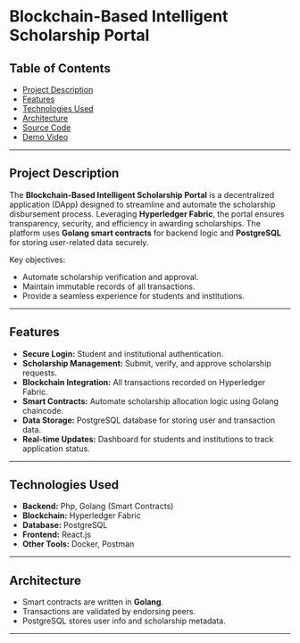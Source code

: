 # Blockchain-Based Intelligent Scholarship Portal

## Table of Contents
- [Project Description](#project-description)
- [Features](#features)
- [Technologies Used](#technologies-used)
- [Architecture](#architecture)
- [Source Code](#source-code)
- [Demo Video]([#demo-video](https://github.com/Asmi-Rajbhar/Blockchain-Based-Intelligent-Scholarship-Portal/releases/tag/demo-v1))

---

## Project Description
The **Blockchain-Based Intelligent Scholarship Portal** is a decentralized application (DApp) designed to streamline and automate the scholarship disbursement process. Leveraging **Hyperledger Fabric**, the portal ensures transparency, security, and efficiency in awarding scholarships. The platform uses **Golang smart contracts** for backend logic and **PostgreSQL** for storing user-related data securely.

Key objectives:
- Automate scholarship verification and approval.
- Maintain immutable records of all transactions.
- Provide a seamless experience for students and institutions.

---

## Features
- **Secure Login:** Student and institutional authentication.
- **Scholarship Management:** Submit, verify, and approve scholarship requests.
- **Blockchain Integration:** All transactions recorded on Hyperledger Fabric.
- **Smart Contracts:** Automate scholarship allocation logic using Golang chaincode.
- **Data Storage:** PostgreSQL database for storing user and transaction data.
- **Real-time Updates:** Dashboard for students and institutions to track application status.

---

## Technologies Used
- **Backend:** Php, Golang (Smart Contracts)
- **Blockchain:** Hyperledger Fabric
- **Database:** PostgreSQL
- **Frontend:** React.js
- **Other Tools:** Docker, Postman

---

## Architecture
- Smart contracts are written in **Golang**.
- Transactions are validated by endorsing peers.
- PostgreSQL stores user info and scholarship metadata.

---
